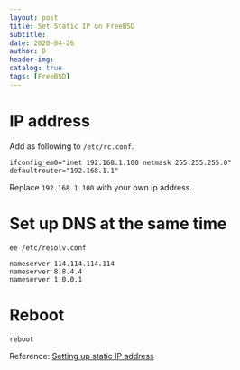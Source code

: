 ```yaml
--- 
layout: post
title: Set Static IP on FreeBSD 
subtitle:
date: 2020-04-26
author: D
header-img:
catalog: true
tags: [FreeBSD]
---
```


# IP address

Add as following to `/etc/rc.conf`.
```
ifconfig_em0="inet 192.168.1.100 netmask 255.255.255.0"
defaultrouter="192.168.1.1"
```
Replace `192.168.1.100` with your own ip address.

# Set up DNS at the same time

```
ee /etc/resolv.conf
```
```
nameserver 114.114.114.114
nameserver 8.8.4.4
nameserver 1.0.0.1
```

# Reboot

```
reboot
```

Reference:
[Setting up static IP address](https://forums.freebsd.org/threads/setting-up-static-ip-address.46025/)

